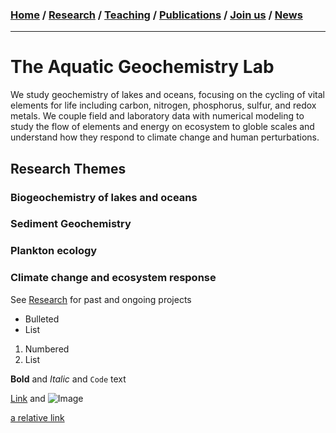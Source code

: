 ### [**Home**](README.md)  /  [**Research**](Research.md)  /  [**Teaching**](Teaching.md)   /  [**Publications**](Publications.md)  /  [**Join us**](Joinus.md)  /  [**News**](News.md) 
---

# The Aquatic Geochemistry Lab
We study geochemistry of lakes and oceans, focusing on the cycling of vital elements for life including carbon, nitrogen, phosphorus, sulfur, and redox metals. We couple field and laboratory data with numerical modeling to study the flow of elements and energy on ecosystem to globle scales and understand how they respond to climate change and human perturbations. 

## Research Themes 

### Biogeochemistry of lakes and oceans
### Sediment Geochemistry
### Plankton ecology
### Climate change and ecosystem response 

See [Research](Research.md) for past and ongoing projects

- Bulleted
- List

1. Numbered
2. List

**Bold** and _Italic_ and `Code` text

[Link](Research.md) and ![Image](Jiying.png|width=100)

[a relative link](Research.md)
